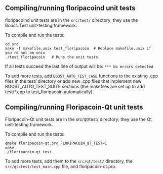 Compiling/running floripacoind unit tests
------------------------------------

floripacoind unit tests are in the `src/test/` directory; they
use the Boost::Test unit-testing framework.

To compile and run the tests:

	cd src
	make -f makefile.unix test_floripacoin  # Replace makefile.unix if you're not on unix
	./test_floripacoin   # Runs the unit tests

If all tests succeed the last line of output will be:
`*** No errors detected`

To add more tests, add `BOOST_AUTO_TEST_CASE` functions to the existing
.cpp files in the test/ directory or add new .cpp files that
implement new BOOST_AUTO_TEST_SUITE sections (the makefiles are
set up to add test/*.cpp to test_floripacoin automatically).


Compiling/running Floripacoin-Qt unit tests
---------------------------------------

Floripacoin-Qt unit tests are in the src/qt/test/ directory; they
use the Qt unit-testing framework.

To compile and run the tests:

	qmake floripacoin-qt.pro FLORIPACOIN_QT_TEST=1
	make
	./floripacoin-qt_test

To add more tests, add them to the `src/qt/test/` directory,
the `src/qt/test/test_main.cpp` file, and floripacoin-qt.pro.
